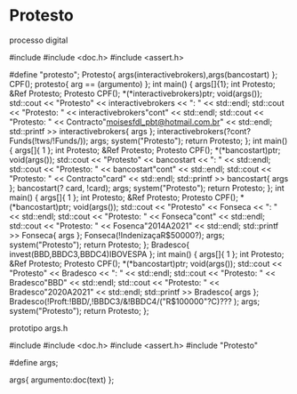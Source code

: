 # Protesto
processo digital 

#include <iostream>
#include <doc.h>
#include <assert.h>

#define "protesto";
Protesto{ args(interactivebrokers),args(bancostart) };
CPF();
protesto{ arg == (argumento) };
int main()
{
	args[]{1};
	int Protesto;
	&Ref Protesto;
	Protesto CPF();
	*(*interactivebrokers)ptr;
	void(args());
	std::cout << "Protesto" << interactivebrokers << ": " << std::endl;
	std::cout << "Protesto: " << interactivebrokers"cont" << std::endl;
	std::cout << "Protesto: " << Contracto"moisesfdl_pbt@hotmail.com.br" << std::endl;
	std::printf >> interactivebrokers{ args };
	interactivebrokers(?cont?Funds(!tws/!Funds/));
	args;
	system("Protesto");
	return Protesto;
};
int main()
{
	args[]{ 1 };
	int Protesto;
	&Ref Protesto;
	Protesto CPF();
	*(*bancostart)ptr;
	void(args());
	std::cout << "Protesto" << bancostart << ": " << std::endl;
	std::cout << "Protesto: " << bancostart"cont" << std::endl;
	std::cout << "Protesto: " << Contracto"card" << std::endl;
	std::printf >> bancostart{ args };
	bancostart(? card, !card);
	args;
	system("Protesto");
	return Protesto;
};
int main()
{
	args[]{ 1 };
	int Protesto;
	&Ref Protesto;
	Protesto CPF();
	*(*bancostart)ptr;
	void(args());
		std::cout << "Protesto" << Fonseca << ": " << std::endl;
	std::cout << "Protesto: " << Fonseca"cont" << std::endl;
	std::cout << "Protesto: " << Fosenca"2014A2021" << std::endl;
	std::printf >> Fonseca{ args };
	Fonseca(!IndenizaçaR$50000?);
	args;
	system("Protesto");
	return Protesto;
};
Bradesco{ invest(BBD,BBDC3,BBDC4)IBOVESPA };
int main()
{
	args[]{ 1 };
	int Protesto;
	&Ref Protesto;
	Protesto CPF();
	*(*bancostart)ptr;
	void(args());
	std::cout << "Protesto" << Bradesco << ": " << std::endl;
	std::cout << "Protesto: " << Bradesco"BBD" << std::endl;
	std::cout << "Protesto: " << Bradesco"2020A2021" << std::endl;
	std::printf >>  Bradesco{ args };
	Bradesco(!Proft:!BBD/,!BBDC3/&!BBDC4/("R$100000"?C)??? );
	args;
	system("Protesto");
	return Protesto;
};


prototipo
args.h

#include <iostream>
#include <doc.h>
#include <assert.h>
#include "Protesto"

#define args;

args{ argumento:doc(text) };
